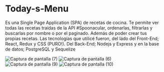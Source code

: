# Today-s-Menu
Es una Single Page Application (SPA) de recetas de cocina. Te permite ver todas las recetas traídas de la API #Spoonacular, ordenarlas, filtrarlas y buscarlas por nombre o por el paginado. Además de poder crear tus propias recetas. Las tecnologías que utilicé fueron, del lado del Front-End; React, Redux y CSS (PURO!). Del Back-End; Nodejs y Express y en la base de datos; PostgreSQL y Sequelize


![Captura de pantalla (7)](https://user-images.githubusercontent.com/81176137/162439811-f7045598-e3c8-4b70-be78-4a6e85ea86f3.png)
![Captura de pantalla (6)](https://user-images.githubusercontent.com/81176137/162439823-ea3cc6e5-5365-445a-8593-6c4ca81a6f4c.png)
![Captura de pantalla (9)](https://user-images.githubusercontent.com/81176137/162439835-df645ef8-c43c-4769-9486-0adb1e5a11d1.png)
![Captura de pantalla (10)](https://user-images.githubusercontent.com/81176137/162439842-dd02624e-e117-4e47-b817-4510e05feb3f.png)

